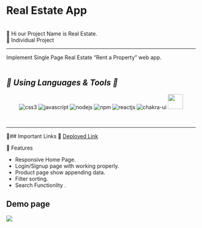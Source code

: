  <h1> Real Estate App </h1>
<br/>
🎯 Hi our Project Name is Real Estate. 
<br/>
🎯 Individual Project
<hr>
Implement Single Page Real Estate “Rent a Property” web app.
<br/>
<br/>
<h2><i>🎯 Using Languages & Tools 🧰</i></h2>
<p align="center">
   <img src="https://img.shields.io/badge/CSS3-1572B6?style=for-the-badge&logo=css3&logoColor=white" alt="css3" />
    <img src="https://img.shields.io/badge/JavaScript-323330?style=for-the-badge&logo=javascript&logoColor=F7DF1E" alt="javascript" />
    <img src="https://img.shields.io/badge/Node.js-339933?style=for-the-badge&logo=nodedotjs&logoColor=white" alt="nodejs" />
    <img src="https://img.shields.io/badge/npm-CB3837?style=for-the-badge&logo=npm&logoColor=white" alt="npm" />
    <img src="https://img.shields.io/badge/React-20232A?style=for-the-badge&logo=react&logoColor=61DAFB" alt="reactjs" />
   <img src="https://img.shields.io/badge/Chakra%20UI-3bc7bd?style=for-the-badge&logo=chakraui&logoColor=white" alt="chakra-ui" />
 <img width="40px" src="https://camo.githubusercontent.com/3b6aa33b897ecdf82b578f52a5a30ded5ab3f9b3b5d86886e61db49e141424c6/68747470733a2f2f63646e2e67756473656e2e636f6d2f323032312f30392f33302f61663930626163383061393434376631383135366532353165636263316466662e706e67"/>
 </p>
<br/>

<hr/>
🎯## Important Links 🔗 
<a href="https://harmonious-jelly-7729cb.netlify.app/">Deployed Link</a>
<br>

🎯 Features
- Responsive Home Page.
- Login/Signup page with working properly.
- Product page show appending data.
- Filter sorting.
- Search Functionlity .


## Demo page

<img src="https://github.com/osamakhan9/Bewakoof.com-clone-/assets/101393695/eb27fb74-8511-4211-b9c5-29119823198c"/>
